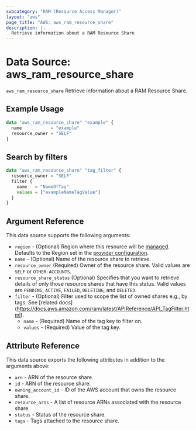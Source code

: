 ```yaml
---
subcategory: "RAM (Resource Access Manager)"
layout: "aws"
page_title: "AWS: aws_ram_resource_share"
description: |-
  Retrieve information about a RAM Resource Share
---
```


# Data Source: aws_ram_resource_share

`aws_ram_resource_share` Retrieve information about a RAM Resource Share.

## Example Usage

```terraform
data "aws_ram_resource_share" "example" {
  name           = "example"
  resource_owner = "SELF"
}
```

## Search by filters

```terraform
data "aws_ram_resource_share" "tag_filter" {
  resource_owner = "SELF"
  filter {
    name   = "NameOfTag"
    values = ["exampleNameTagValue"]
  }
}
```

## Argument Reference

This data source supports the following arguments:

* `region` - (Optional) Region where this resource will be [managed](https://docs.aws.amazon.com/general/latest/gr/rande.html#regional-endpoints). Defaults to the Region set in the [provider configuration](https://registry.terraform.io/providers/hashicorp/aws/latest/docs#aws-configuration-reference).
* `name` - (Optional) Name of the resource share to retrieve.
* `resource_owner` (Required) Owner of the resource share. Valid values are `SELF` or `OTHER-ACCOUNTS`.
* `resource_share_status` (Optional) Specifies that you want to retrieve details of only those resource shares that have this status. Valid values are `PENDING`, `ACTIVE`, `FAILED`, `DELETING`, and `DELETED`.
* `filter` - (Optional) Filter used to scope the list of owned shares e.g., by tags. See [related docs] (https://docs.aws.amazon.com/ram/latest/APIReference/API_TagFilter.html).
    * `name` - (Required) Name of the tag key to filter on.
    * `values` - (Required) Value of the tag key.

## Attribute Reference

This data source exports the following attributes in addition to the arguments above:

* `arn` - ARN of the resource share.
* `id` - ARN of the resource share.
* `owning_account_id` - ID of the AWS account that owns the resource share.
* `resource_arns` - A list of resource ARNs associated with the resource share.
* `status` - Status of the resource share.
* `tags` - Tags attached to the resource share.
